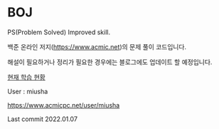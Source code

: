 # BOJ
PS(Problem Solved) Improved skill.

백준 온라인 저지(https://www.acmic.net)의 문제 풀이 코드입니다.

해설이 필요하거나 정리가 필요한 경우에는 블로그에도 업데이트 할 예정입니다.

[현재 학습 현황](Plan/Plan.md)

User : miusha    

https://www.acmicpc.net/user/miusha

Last commit 2022.01.07

